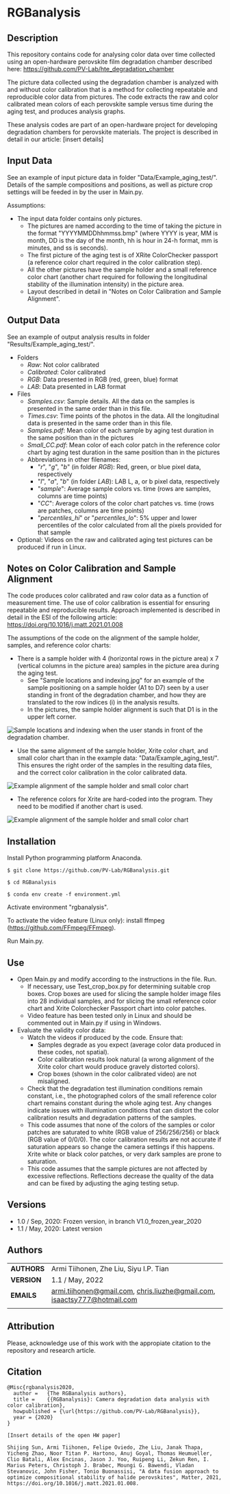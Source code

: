 RGBanalysis
===========

## Description

This repository contains code for analysing color data over time collected using an open-hardware perovskite film degradation chamber described here: https://github.com/PV-Lab/hte_degradation_chamber

The picture data collected using the degradation chamber is analyzed with and without color calibration that is a method for collecting repeatable and reproducible color data from pictures. The code extracts the raw and color calibrated mean colors of each perovskite sample versus time during the aging test, and produces analysis graphs.

These analysis codes are part of an open-hardware project for developing degradation chambers for perovskite materials. The project is described in detail in our article: [insert details]

## Input Data

See an example of input picture data in folder "Data/Example_aging_test/". Details of the sample compositions and positions, as well as picture crop settings will be feeded in by the user in Main.py.

Assumptions:
- The input data folder contains only pictures.
  - The pictures are named according to the time of taking the picture in the format "YYYYMMDDhhmmss.bmp" (where YYYY is year, MM is month, DD is the day of the month, hh is hour in 24-h format, mm is minutes, and ss is seconds).
  - The first picture of the aging test is of XRite ColorChecker passport (a reference color chart required in the color calibration step).
  - All the other pictures have the sample holder and a small reference color chart (another chart required for following the longitudinal stability of the illumination intensity) in the picture area.
  - Layout described in detail in "Notes on Color Calibration and Sample Alignment".

## Output Data

See an example of output analysis results in folder "Results/Example_aging_test/".
- Folders
  - _Raw_: Not color calibrated
  - _Calibrated_: Color calibrated
  - _RGB_: Data presented in RGB (red, green, blue) format
  - _LAB_: Data presented in LAB format
- Files
  - _Samples.csv_: Sample details. All the data on the samples is presented in the same order than in this file.
  - _Times.csv_: Time points of the photos in the data. All the longitudinal data is presented in the same order than in this file.
  - _Samples.pdf_: Mean color of each sample by aging test duration in the same position than in the pictures
  - _Small_CC.pdf_: Mean color of each color patch in the reference color chart by aging test duration in the same position than in the pictures
  - Abbreviations in other filenames:
    - "_r_", "_g_", "_b_" (in folder _RGB_): Red, green, or blue pixel data, respectively
    - "_l_", "_a_", "_b_" (in folder _LAB_): LAB L, a, or b pixel data, respectively
    - "_sample_": Average sample colors vs. time (rows are samples, columns are time points)
    - "_CC_": Average colors of the color chart patches vs. time (rows are patches, columns are time points)
    - "_percentiles_hi_" or "_percentiles_lo_": 5% upper and lower percentiles of the color calculated from all the pixels provided for that sample
- Optional: Videos on the raw and calibrated aging test pictures can be produced if run in Linux.

## Notes on Color Calibration and Sample Alignment

The code produces color calibrated and raw color data as a function of measurement time. The use of color calibration is essential for ensuring repeatable and reproducible results. Approach implemented is described in detail in the ESI of the following article: https://doi.org/10.1016/j.matt.2021.01.008 

The assumptions of the code on the alignment of the sample holder, samples, and reference color charts:
- There is a sample holder with 4 (horizontal rows in the picture area) x 7 (vertical columns in the picture area) samples in the picture area during the aging test.
  - See "Sample locations and indexing.jpg" for an example of the sample positioning on a sample holder (A1 to D7) seen by a user standing in front of the degradation chamber, and how they are translated to the row indices (i) in the analysis results.
  - In the pictures, the sample holder alignment is such that D1 is in the upper left corner.

![Sample locations and indexing when the user stands in front of the degradation chamber.](https://github.com/PV-Lab/RGBanalysis/blob/master/Sample_locations_and_indexing.jpg)
  
- Use the same alignment of the sample holder, Xrite color chart, and small color chart than in the example data: "Data/Example_aging_test/". This ensures the right order of the samples in the resulting data files, and the correct color calibration in the color calibrated data.

![Example alignment of the sample holder and small color chart](https://github.com/PV-Lab/RGBanalysis/blob/master/Data/Example_aging_test/BMP/20190723161422.bmp)

- The reference colors for Xrite are hard-coded into the program. They need to be modified if another chart is used.

![Example alignment of the sample holder and small color chart](https://github.com/PV-Lab/RGBanalysis/blob/master/Data/Example_aging_test/BMP/20190723160422.bmp)

## Installation

Install Python programming platform Anaconda.

`$ git clone https://github.com/PV-Lab/RGBanalysis.git`

`$ cd RGBanalysis`

`$ conda env create -f environment.yml`

Activate environment "rgbanalysis".

To activate the video feature (Linux only): install ffmpeg (https://github.com/FFmpeg/FFmpeg).

Run Main.py.

## Use

- Open Main.py and modify according to the instructions in the file. Run.
  - If necessary, use Test_crop_box.py for determining suitable crop boxes. Crop boxes are used for slicing the sample holder image files into 28 individual samples, and for slicing the small reference color chart and Xrite Colorchecker Passport chart into color patches.
  - Video feature has been tested only in Linux and should be commented out in Main.py if using in Windows.
- Evaluate the validity color data:
  - Watch the videos if produced by the code. Ensure that:
    - Samples degrade as you expect (average color data produced in these codes, not spatial).
    - Color calibration results look natural (a wrong alignment of the Xrite color chart would produce gravely distorted colors).
    - Crop boxes (shown in the color calibrated video) are not misaligned.
  - Check that the degradation test illumination conditions remain constant, i.e., the photographed colors of the small reference color chart remains constant during the whole aging test. Any changes indicate issues with illumination conditions that can distort the color calibration results and degradation patterns of the samples.
  - This code assumes that none of the colors of the samples or color patches are saturated to white (RGB value of 256/256/256) or black (RGB value of 0/0/0). The color calibration results are not accurate if saturation appears so change the camera settings if this happens. Xrite white or black color patches, or very dark samples are prone to saturation.
  - This code assumes that the sample pictures are not affected by excessive reflections. Reflections decrease the quality of the data and can be fixed by adjusting the aging testing setup. 

## Versions

- 1.0 / Sep, 2020: Frozen version, in branch V1.0_frozen_year_2020
- 1.1 / May, 2020: Latest version

## Authors
||                    |
| ------------- | ------------------------------ |
| **AUTHORS**      | Armi Tiihonen, Zhe Liu, Siyu I.P. Tian | 
| **VERSION**      | 1.1 / May, 2022 | 
| **EMAILS**      | armi.tiihonen@gmail.com, chris.liuzhe@gmail.com, isaactsy777@hotmail.com  | 
||                    |


## Attribution

Please, acknowledge use of this work with the appropiate citation to the repository and research article.

## Citation

    @Misc{rgbanalysis2020,
      author =   {The RGBanalysis authors},
      title =    {{RGBanalysis}: Camera degradation data analysis with color calibration},
      howpublished = {\url{https://github.com/PV-Lab/RGBanalysis}},
      year = {2020}
    }
    
    [Insert details of the open HW paper]
    
    Shijing Sun, Armi Tiihonen, Felipe Oviedo, Zhe Liu, Janak Thapa, Yicheng Zhao, Noor Titan P. Hartono, Anuj Goyal, Thomas Heumueller, Clio Batali, Alex Encinas, Jason J. Yoo, Ruipeng Li, Zekun Ren, I. Marius Peters, Christoph J. Brabec, Moungi G. Bawendi, Vladan Stevanovic, John Fisher, Tonio Buonassisi, "A data fusion approach to optimize compositional stability of halide perovskites", Matter, 2021, https://doi.org/10.1016/j.matt.2021.01.008.
